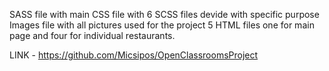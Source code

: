 SASS file with main CSS file with 6 SCSS files devide with specific purpose
  Images file with all pictures used for the project
  5 HTML files one for main page and four for individual restaurants.

  LINK - https://github.com/Micsipos/OpenClassroomsProject
